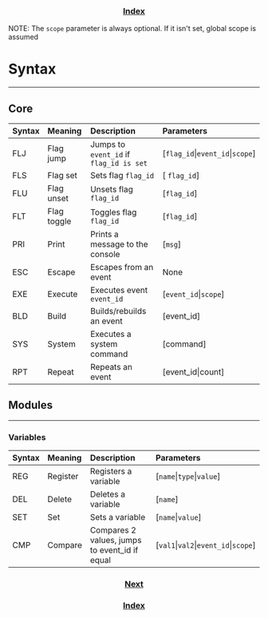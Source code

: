 <h3 align="center"><a href="index.html">Index</a></h3>

NOTE: The `scope` parameter is always optional. If it isn't set, global scope is assumed

# Syntax
-----
## Core

| Syntax | Meaning     | Description                             | Parameters                       |
|:-------|:------------|:----------------------------------------|:---------------------------------|
| FLJ    | Flag jump   | Jumps to `event_id` if `flag_id is set` | [`flag_id`\|`event_id`\|`scope`] |
| FLS    | Flag set    | Sets flag `flag_id`                     | [ `flag_id`]                     |
| FLU    | Flag unset  | Unsets flag `flag_id`                   | [`flag_id`]                      |
| FLT    | Flag toggle | Toggles flag `flag_id`                  | [`flag_id`]                      |
| PRI    | Print       | Prints a message to the console         | [`msg`]                          |
| ESC    | Escape      | Escapes from an event                   | None                             |
| EXE    | Execute     | Executes event `event_id`               | [`event_id`\|`scope`]            |
| BLD    | Build       | Builds/rebuilds an event                | [event_id]                       |
| SYS    | System      | Executes a system command               | [command]                        |
| RPT    | Repeat      | Repeats an event                        | [event_id\|count]                |

## Modules
-----
### Variables

| Syntax | Meaning  | Description                                   | Parameters                            |
|:-------|:---------|:----------------------------------------------|:--------------------------------------|
| REG    | Register | Registers a variable                          | [`name`\|`type`\|`value`]             |
| DEL    | Delete   | Deletes a variable                            | [`name`]                              |
| SET    | Set      | Sets a variable                               | [`name`\|`value`]                     |
| CMP    | Compare  | Compares 2 values, jumps to event_id if equal | [`val1`\|`val2`\|`event_id`\|`scope`] |

<h3 align="center"><a href="structure.html">Next</a></h3>
<h3 align="center"><a href="index.html">Index</a></h3>
